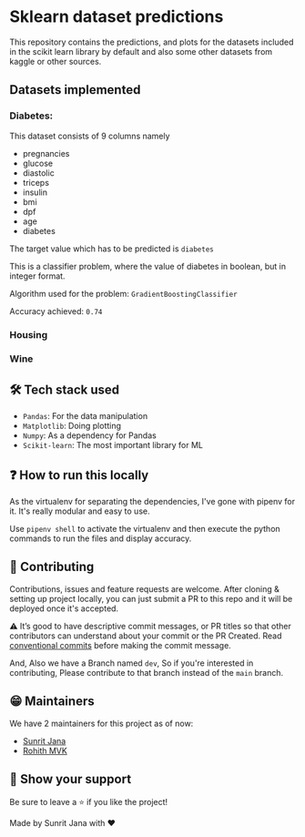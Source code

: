 # Sklearn dataset predictions

This repository contains the predictions, and plots 
for the datasets included in the scikit learn library 
by default and also some other datasets from kaggle or other sources.

## Datasets implemented

### Diabetes: 

This dataset consists of 9 columns namely
- pregnancies
- glucose
- diastolic
- triceps
- insulin
- bmi
- dpf
- age
- diabetes

The target value which has to be predicted is `diabetes`

This is a classifier problem, where the value of diabetes in boolean,
but in integer format.

Algorithm used for the problem: `GradientBoostingClassifier`

Accuracy achieved: `0.74`

### Housing

### Wine

## 🛠️ Tech stack used

- `Pandas`: For the data manipulation
- `Matplotlib`: Doing plotting
- `Numpy`: As a dependency for Pandas
- `Scikit-learn`: The most important library for ML

## ❓ How to run this locally

As the virtualenv for separating the dependencies, I've gone with 
pipenv for it. It's really modular and easy to use.

Use `pipenv shell` to activate the virtualenv and then execute the python
commands to run the files and display accuracy.

## 🤝 Contributing

Contributions, issues and feature requests are welcome. After cloning & setting up project locally, you can just submit a PR to this repo and it will be deployed once it's accepted.

⚠️ It’s good to have descriptive commit messages, or PR titles so that other contributors can understand about your commit or the PR Created.
Read [conventional commits](https://www.conventionalcommits.org/en/v1.0.0-beta.3/) before making the commit message.

And, Also we have a Branch named `dev`, So if you're interested in contributing, Please contribute to that branch instead of the `main` branch.

## 😁 Maintainers

We have 2 maintainers for this project as of now:
- [Sunrit Jana](https://github.com/janaSunrise)
- [Rohith MVK](https://github.com/Rohith04MVK)

## 🙌 Show your support

Be sure to leave a ⭐️ if you like the project!

Made by Sunrit Jana with ❤️
